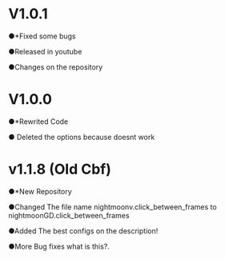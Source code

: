 
# V1.0.1
●*Fixed some bugs

●Released in youtube

●Changes on the repository

# V1.0.0
●*Rewrited Code

● Deleted the options because doesnt work

# v1.1.8 (Old Cbf)
●*New Repository

●Changed The file name nightmoonv.click_between_frames to nightmoonGD.click_between_frames

●Added The best configs on the description!

●More Bug fixes what is this?.